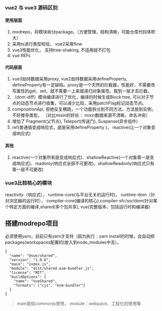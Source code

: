 ### vue2 与 vue3 源码区别

#### 使用层面
1. modrepo，将模块拆分package。（方便管理，结构清晰，可能仓库代码体积大）
2. 采用ts进行类型校验， vue2采用flow
3. vue3性能优化， 支持tree-shaking, 不适用就不打包
4. vue REFc

#### 代码层面
1. vue3劫持数据采用proxy, vue2劫持数据采用defineProperty, defineProperty有一定缺陷。proxy是一个天然的拦截器，性能好，不需要改写属性的get、set，就不需要一上来就递归对象属性。取到一层才去拦截。
2. （dom-diff）模块编译进行了优化，编译的时候生成Block tree, 可以对子节点的动态节点进行收集，可以减少比较，采用patchFlag标记动态节点。
3. compositionApi, 拒绝反复横跳，一个功能拆分到不同方法，方法放到实例，不好推导类型。 （对比mixin的好处： mixin数据来源不清晰，命名冲突）
4. 增加了 Fragment(父节点), Teleport(传送门), Suspense(异步组件)
5. ref(普通值变成响应式，底层采用defineProperty )， reactive(让一个对象变成响应式)

#### 其他
1. reactive(一个对象所有层变成响应式)、shallowReactive(一个对象第一层变成响应式)、readonly(响应式全部不可更改)、shallowReadonly(响应式只有第一层不可更改)

### vue3比较核心的模块
reactivity（响应式）， runtime-core(与平台无关的运行时)， runtime-dom（针对浏览器的运行时）， compiler-core(编译的核心),compiler-sfc/ssr/dom(针对某个特定方面的编译,shared(多个包共享), vue(完整版本，包括运行时和编译器) 


## 搭建modrepo项目
必须使用yarn，目前只有yarn才支持（因为执行：yarn install的时候，会自动把packages(workspaces配置的)放入到node_modules中去）。

```
{
  "name": "@vue/shared",
  "version": "1.0.0",
  "main": "index.js",
  "module": "dist/shared.esm-bundler.js",
  "license": "MIT",
  "buildOptions": {
    "name": "VueShared",
    "formats": ["cjs", "esm-bundler"]
  }
}
```
> main是给commonjs使用， module：webpack、工程化的使用等